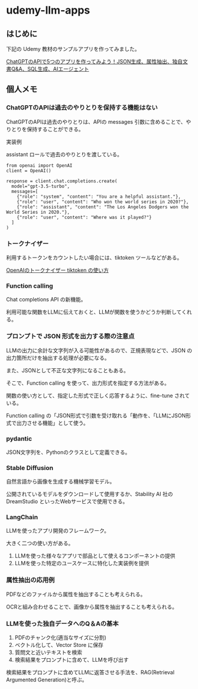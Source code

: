 # udemy-llm-apps

## はじめに

下記の Udemy 教材のサンプルアプリを作ってみました。

[ChatGPTのAPIで5つのアプリを作ってみよう！JSON生成、属性抽出、独自文書Q&A、SQL生成、AIエージェント](https://www.udemy.com/course/llm-apps)

## 個人メモ

### ChatGPTのAPIは過去のやりとりを保持する機能はない

ChatGPTのAPIは過去のやりとりは、APIの messages 引数に含めることで、やりとりを保持することができる。

実装例

assistant ロールで過去のやりとりを渡している。
```
from openai import OpenAI
client = OpenAI()

response = client.chat.completions.create(
  model="gpt-3.5-turbo",
  messages=[
    {"role": "system", "content": "You are a helpful assistant."},
    {"role": "user", "content": "Who won the world series in 2020?"},
    {"role": "assistant", "content": "The Los Angeles Dodgers won the World Series in 2020."},
    {"role": "user", "content": "Where was it played?"}
  ]
)
```

### トークナイザー

利用するトークンをカウントしたい場合には、tiktoken ツールなどがある。

[OpenAIのトークナイザー tiktoken の使い方](https://note.com/npaka/n/ncb4864df31c9)

### Function calling

Chat completions API の新機能。

利用可能な関数をLLMに伝えておくと、LLMが関数を使うかどうか判断してくれる。

### プロンプトで JSON 形式を出力する際の注意点

LLMの出力に余計な文字列が入る可能性があるので、正規表現などで、JSON の出力箇所だけを抽出する処理が必要になる。

また、JSONとして不正な文字列になることもある。

そこで、Function calling を使って、出力形式を指定する方法がある。

関数の使い方として、指定した形式で正しく応答するように、fine-tune されている。

Function calling の「JSON形式で引数を受け取れる「動作を、「LLMにJSON形式で出力させる機能」として使う。

### pydantic

JSON文字列を、Pythonのクラスとして定義できる。

### Stable Diffusion

自然言語から画像を生成する機械学習モデル。

公開されているモデルをダウンロードして使用するか、Stability AI 社の DreamStudio といったWebサービスで使用できる。

### LangChain

LLMを使ったアプリ開発のフレームワーク。

大きく二つの使い方がある。

1. LLMを使った様々なアプリで部品として使えるコンポーネントの提供
2. LLMを使った特定のユースケースに特化した実装例を提供

### 属性抽出の応用例

PDFなどのファイルから属性を抽出することも考えられる。

OCRと組み合わせることで、画像から属性を抽出することも考えられる。

### LLMを使った独自データへのQ＆Aの基本

1. PDFのチャンク化(適当なサイズに分割)
2. ベクトル化して、Vector Store に保存
3. 質問文と近いテキストを検索
4. 検索結果をプロンプトに含めて、LLMを呼び出す

検索結果をプロンプトに含めてLLMに返答させる手法を、RAG(Retrieval Argumented Generation)と呼ぶ。
